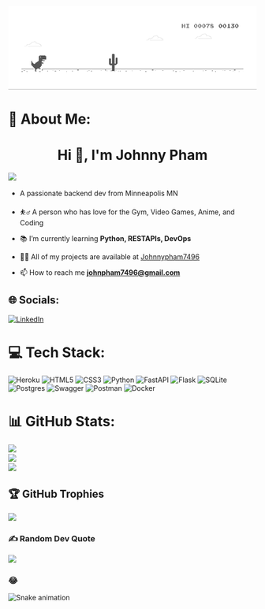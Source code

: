
![image](https://github.com/Johnnypham7496/Dino/blob/main/dino.gif)
<p>

# 💫 About Me:
<h1 align="center">Hi 👋, I'm Johnny Pham </h1>

[![](https://visitcount.itsvg.in/api?id=Johnnypham7496&icon=0&color=0)](https://visitcount.itsvg.in)

- A passionate backend dev from Minneapolis MN

- ⛹️‍♂️ A person who has love for the Gym, Video Games, Anime, and Coding

- 📚 I’m currently learning **Python, RESTAPIs, DevOps**

- 👨‍💻 All of my projects are available at [Johnnypham7496](https://github.com/Johnnypham7496)

- 📫 How to reach me **johnpham7496@gmail.com**
</h3>



## 🌐 Socials:
[![LinkedIn](https://img.shields.io/badge/LinkedIn-%230077B5.svg?logo=linkedin&logoColor=white)](https://linkedin.com/in/johnnytranpham/) 

# 💻 Tech Stack:
![Heroku](https://img.shields.io/badge/heroku-%23430098.svg?style=for-the-badge&logo=heroku&logoColor=white) ![HTML5](https://img.shields.io/badge/html5-%23E34F26.svg?style=for-the-badge&logo=html5&logoColor=white) ![CSS3](https://img.shields.io/badge/css3-%231572B6.svg?style=for-the-badge&logo=css3&logoColor=white) ![Python](https://img.shields.io/badge/python-3670A0?style=for-the-badge&logo=python&logoColor=ffdd54) ![FastAPI](https://img.shields.io/badge/FastAPI-005571?style=for-the-badge&logo=fastapi) ![Flask](https://img.shields.io/badge/flask-%23000.svg?style=for-the-badge&logo=flask&logoColor=white) ![SQLite](https://img.shields.io/badge/sqlite-%2307405e.svg?style=for-the-badge&logo=sqlite&logoColor=white) ![Postgres](https://img.shields.io/badge/postgres-%23316192.svg?style=for-the-badge&logo=postgresql&logoColor=white) ![Swagger](https://img.shields.io/badge/-Swagger-%23Clojure?style=for-the-badge&logo=swagger&logoColor=white) ![Postman](https://img.shields.io/badge/Postman-FF6C37?style=for-the-badge&logo=postman&logoColor=white) ![Docker](https://img.shields.io/badge/docker-%230db7ed.svg?style=for-the-badge&logo=docker&logoColor=white)
# 📊 GitHub Stats:
![](https://github-readme-stats.vercel.app/api?username=Johnnypham7496&theme=dark&hide_border=false&include_all_commits=true&count_private=false)<br/>
![](https://github-readme-streak-stats.herokuapp.com/?user=Johnnypham7496&theme=dark&hide_border=false)<br/>
![](https://github-readme-stats.vercel.app/api/top-langs/?username=Johnnypham7496&theme=dark&hide_border=false&include_all_commits=true&count_private=false&layout=compact)

## 🏆 GitHub Trophies
![](https://github-profile-trophy.vercel.app/?username=Johnnypham7496&theme=tokyonight&no-frame=false&no-bg=false&margin-w=4)

### ✍️ Random Dev Quote
![](https://quotes-github-readme.vercel.app/api?type=horizontal&theme=radical)

### 😂 

<img src="https://raw.githubusercontent.com/Johnnypham7496/Johnnypham7496/output/snake.svg" alt="Snake animation" />


<!-- Proudly created with GPRM ( https://gprm.itsvg.in ) GitHub Profile README Generator ( https://rahuldkjain.github.io/gh-profile-readme-generator/ )
profile readme generator (https://profile-readme-generator.com/) -->
</p>